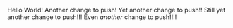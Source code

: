 Hello World!
Another change to push!
Yet another change to push!!
Still yet another change to push!!!
Even *another* change to push!!!!
